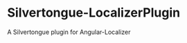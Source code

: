 Silvertongue-LocalizerPlugin
============================

A Silvertongue plugin for Angular-Localizer
